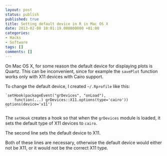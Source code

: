 ```yaml
---
layout: post
status: publish
published: true
title: Setting default device in R in Mac OS X
date: 2013-02-08 10:01:19.000000000 +01:00
categories:
- Hacks
- Software
tags: []
comments: []
---
```

On Mac OS X, for some reason the default device for displaying plots is Quartz. This can be inconvenient, since for example the `savePlot` function works only with X11 devices with Cairo support.

To change the default device, I created `~/.Rprofile` like this:


```
`setHook(packageEvent("grDevices", "onLoad"),
    function(...) grDevices::X11.options(type='cairo'))
options(device='x11')
`
```


The `setHook` creates a hook so that when the `grDevices` module is loaded, it sets the default type of X11 devices to `cairo`.

The second line sets the default device to X11.

Both of these lines are necessary, otherwise the default device would either not be X11, or it would not be the correct X11 type.
